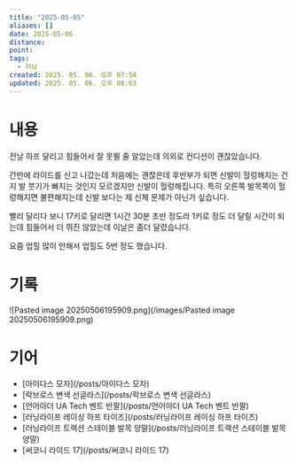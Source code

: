 ```yaml
---
title: "2025-05-05"
aliases: []
date: 2025-05-06
distance:
point:
tags:
  - 러닝
created: 2025. 05. 06. 오후 07:54
updated: 2025. 05. 06. 오후 08:03
---
```


# 내용

전날 하프 달리고 힘들어서 잘 못뛸 줄 알았는데 의외로 컨디션이 괜찮았습니다.

간만에 라이드를 신고 나갔는데 처음에는 괜찮은데 후반부가 되면 신발이 헐렁해지는 건지 발 붓기가 빠지는 것인지 모르겠지만 신발이 헐렁해집니다. 특히 오른쪽 발목쪽이 헐렁해지면 불편해지는데 신발 보다는 제 신체 문제가 아닌가 싶습니다.

빨리 달리다 보니 17키로 달리면 1시간 30분 초반 정도라 1키로 정도 더 달릴 시간이 되는데 힘들어서 더 뛰진 않았는데 이날은 좀더 달렸습니다.

요즘 업힐 많이 안해서 업힐도 5번 정도 했습니다.

# 기록

![Pasted image 20250506195909.png](/images/Pasted image 20250506195909.png)

# 기어

- [아이다스 모자](/posts/아이다스 모자)
- [락브로스 변색 선글라스](/posts/락브로스 변색 선글라스)
- [언어아더 UA Tech 벤트 반팔](/posts/언어아더 UA Tech 벤트 반팔)
- [러닝라이프 레이싱 하프 타이즈](/posts/러닝라이프 레이싱 하프 타이즈)
- [러닝라이프 트랙션 스테이블 발목 양말](/posts/러닝라이프 트랙션 스테이블 발목 양말)
- [써코니 라이드 17](/posts/써코니 라이드 17)
